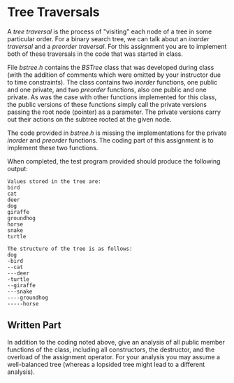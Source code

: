 # Tree Traversals  

A *tree traversal* is the process of "visiting" each node of a tree in some particular order. For a binary search tree, we can talk about an *inorder traversal* and a *preorder traversal*. For this assignment you are to implement both of these traversals in the code that was started in class.

File *bstree.h* contains the *BSTree* class that was developed during class (with the addition of comments which were omitted by your instructor due to time constraints). The class contains two *inorder* functions, one public and one private, and two *preorder* functions, also one public and one private. As was the case with other functions implemented for this class, the public versions of these functions simply call the private versions passing the root node (pointer) as a parameter. The private versions carry out their actions on the subtree rooted at the given node.

The code provided in *bstree.h* is missing the implementations for the private *inorder* and *preorder* functions. The coding part of this assignment is to implement these two functions.

When completed, the test program provided should produce the following output:

```
Values stored in the tree are:
bird
cat
deer
dog
giraffe
groundhog
horse
snake
turtle

The structure of the tree is as follows:
dog
-bird
--cat
---deer
-turtle
--giraffe
---snake
----groundhog
-----horse
```

## Written Part

In addition to the coding noted above, give an analysis of all public member functions of the class, including all constructors, the destructor, and the overload of the assignment operator. For your analysis you may assume a well-balanced tree (whereas a lopsided tree might lead to a different analysis).